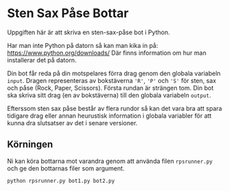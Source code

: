 # Sten Sax Påse Bottar #
Uppgiften här är att skriva en sten-sax-påse bot i Python.

Har man inte Python på datorn så kan man kika in på: https://www.python.org/downloads/
Där finns information om hur man installerar det på datorn.

Din bot får reda på din motspelares förra drag genom den globala variabeln `input`. Dragen representeras av bokstäverna `'R'`, `'P'` och `'S'` för sten, sax och påse (Rock, Paper, Scissors). Första rundan är strängen tom.
Din bot ska skriva sitt drag (en av bokstäverna) till den globala variabeln `output`.

Efterssom sten sax påse består av flera rundor så kan det vara bra att spara tidigare drag eller annan heurustisk information i globala variabler för att kunna dra slutsatser av det i senare versioner.

## Körningen ##

Ni kan köra bottarna mot varandra genom att använda filen `rpsrunner.py` och ge den bottarnas filer som argument.

`python rpsrunner.py bot1.py bot2.py`
